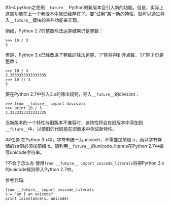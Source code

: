 #3-4 python之使用`__future__`
Python的新版本会引入新的功能，但是，实际上这些功能在上一个老版本中就已经存在了。要“试用”某一新的特性，就可以通过导入`__future__`模块的某些功能来实现。

例如，Python 2.7的整数除法运算结果仍是整数：

	>>> 10 / 3
	3
但是，Python 3.x已经改进了整数的除法运算，“/”除将得到浮点数，“//”除才仍是整数：

	>>> 10 / 3
	3.3333333333333335
	>>> 10 // 3
	3
要在Python 2.7中引入3.x的除法规则，导入`__future__`的division：

	>>> from __future__ import division
	>>> print 10 / 3
	3.3333333333333335
当新版本的一个特性与旧版本不兼容时，该特性将会在旧版本中添加到`__future__`中，以便旧的代码能在旧版本中测试新特性。

##任务
在Python 3.x中，字符串统一为unicode，不需要加前缀 u，而以字节存储的str则必须加前缀 b。请利用`__future__`的unicode_literals在Python 2.7中编写unicode字符串。

 

?不会了怎么办
使用`from __future__ import unicode_literals`将把Python 3.x的unicode规则带入Python 2.7中。

参考代码:

	from __future__ import unicode_literals
	s = 'am I an unicode?'
	print isinstance(s, unicode)